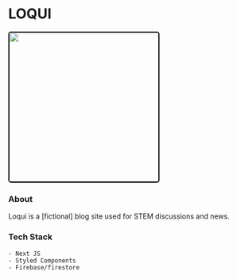 # LOQUI

<img src='https://imgur.com/a/7OfGUeG.png' height='300px' width='auto' style='border: 2px solid black; border-radius: 5px'/>

### About

Loqui is a [fictional] blog site used for STEM discussions and news. 

### Tech Stack

    - Next JS
    - Styled Components
    - Firebase/firestore
